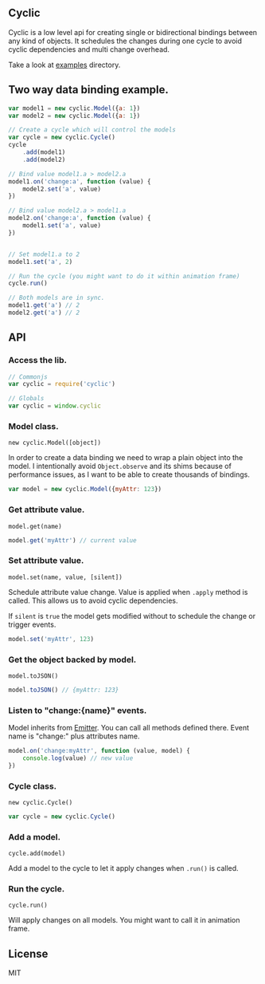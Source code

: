 ## Cyclic

Cyclic is a low level api for creating single or bidirectional bindings between any kind of objects. It schedules the changes
during one cycle to avoid cyclic dependencies and multi change overhead.

Take a look at [examples](http://kof.github.io/cyclic/examples/index.html) directory.

## Two way data binding example.

```javascript
var model1 = new cyclic.Model({a: 1})
var model2 = new cyclic.Model({a: 1})

// Create a cycle which will control the models
var cycle = new cyclic.Cycle()
cycle
    .add(model1)
    .add(model2)

// Bind value model1.a > model2.a
model1.on('change:a', function (value) {
    model2.set('a', value)
})

// Bind value model2.a > model1.a
model2.on('change:a', function (value) {
    model1.set('a', value)
})


// Set model1.a to 2
model1.set('a', 2)

// Run the cycle (you might want to do it within animation frame)
cycle.run()

// Both models are in sync.
model1.get('a') // 2
model2.get('a') // 2
```

## API

### Access the lib.

```javascript
// Commonjs
var cyclic = require('cyclic')

// Globals
var cyclic = window.cyclic
```

### Model class.

`new cyclic.Model([object])`

In order to create a data binding we need to wrap a plain object into the model.
I intentionally avoid `Object.observe` and its shims because of performance issues, as I want to be able to create thousands of bindings.

```javascript
var model = new cyclic.Model({myAttr: 123})
```

### Get attribute value.

`model.get(name)`

```javascript
model.get('myAttr') // current value
```

### Set attribute value.

`model.set(name, value, [silent])`

Schedule attribute value change. Value is applied when `.apply` method is called. This allows us to avoid cyclic dependencies.

If `silent` is `true` the model gets modified without to schedule the change or trigger events.

```javascript
model.set('myAttr', 123)
```

### Get the object backed by model.

`model.toJSON()`

```javascript
model.toJSON() // {myAttr: 123}
```

### Listen to "change:{name}" events.

Model inherits from [Emitter](https://github.com/component/emitter). You can call all methods defined there. Event name is "change:" plus attributes name.

```javascript
model.on('change:myAttr', function (value, model) {
    console.log(value) // new value
})
```
### Cycle class.

`new cyclic.Cycle()`

```javascript
var cycle = new cyclic.Cycle()
```

### Add a model.

`cycle.add(model)`

Add a model to the cycle to let it apply changes when `.run()` is called.

### Run the cycle.

`cycle.run()`

Will apply changes on all models. You might want to call it in animation frame.

## License

MIT
